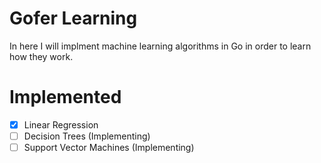 # Gofer Learning

In here I will implment machine learning algorithms in Go in order to learn how they work.

# Implemented

- [x] Linear Regression
- [ ] Decision Trees (Implementing)
- [ ] Support Vector Machines (Implementing)